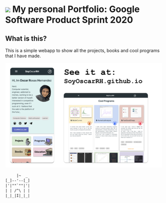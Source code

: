 # ![](https://secure.gravatar.com/blavatar/4560c02ab420ca3cefc52ab44e8aefc1?s=32) My personal Portfolio: Google Software Product Sprint 2020

## What is this?

This is a simple webapp to show all the projects, books and cool programs that I have made.

<a href="https://soyoscarrh.github.io/" target="_blank">
  <img  src="Images/Gist.png"  style="max-width: 500px;"/>
</a>

```
     |~  _
[_]--'--[_]
|'|""`""|'|
| | /^\ | |
|_|_|I|_|_|
```
